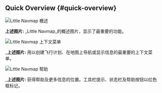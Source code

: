 ## Quick Overview {#quick-overview}

![Little Navmap 概述](../images/overview.jpg "Little Navmap Overview")

**上述图片:** _Little Navmap_的概述图片，显示了最重要的功能。

![Little Navmap 上下文菜单](../images/contextmenus.jpg "Little Navmap 上下文菜单")

_**上述图片:** 用以创建飞行计划、在地图上导航或显示信息的最重要的上下文菜单。

![Little Navmap 帮助](../images/help.jpg "Little Navmap 帮助")

_**上述图片:** 获得帮助及更多信息的位置。工具栏提示、状态栏及帮助按钮以红色框标记。
